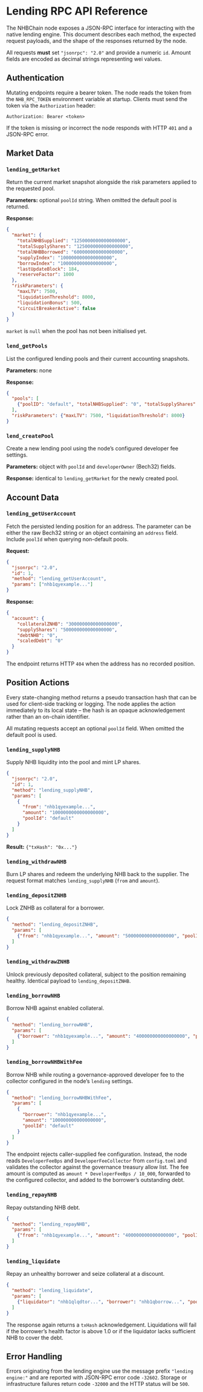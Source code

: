 # Lending RPC API Reference

The NHBChain node exposes a JSON-RPC interface for interacting with the native
lending engine. This document describes each method, the expected request
payloads, and the shape of the responses returned by the node.

All requests **must** set `"jsonrpc": "2.0"` and provide a numeric `id`. Amount
fields are encoded as decimal strings representing wei values.

## Authentication

Mutating endpoints require a bearer token. The node reads the token from the
`NHB_RPC_TOKEN` environment variable at startup. Clients must send the token via
the `Authorization` header:

```
Authorization: Bearer <token>
```

If the token is missing or incorrect the node responds with HTTP `401` and a
JSON-RPC error.

## Market Data

### `lending_getMarket`

Return the current market snapshot alongside the risk parameters applied to the
requested pool.

**Parameters:** optional `poolId` string. When omitted the default pool is
returned.

**Response:**

```json
{
  "market": {
    "totalNHBSupplied": "1250000000000000000",
    "totalSupplyShares": "1250000000000000000",
    "totalNHBBorrowed": "600000000000000000",
    "supplyIndex": "1000000000000000000",
    "borrowIndex": "1000000000000000000",
    "lastUpdateBlock": 184,
    "reserveFactor": 1000
  },
  "riskParameters": {
    "maxLTV": 7500,
    "liquidationThreshold": 8000,
    "liquidationBonus": 500,
    "circuitBreakerActive": false
  }
}
```

`market` is `null` when the pool has not been initialised yet.

### `lend_getPools`

List the configured lending pools and their current accounting snapshots.

**Parameters:** none

**Response:**

```json
{
  "pools": [
    {"poolID": "default", "totalNHBSupplied": "0", "totalSupplyShares": "0"}
  ],
  "riskParameters": {"maxLTV": 7500, "liquidationThreshold": 8000}
}
```

### `lend_createPool`

Create a new lending pool using the node’s configured developer fee settings.

**Parameters:** object with `poolId` and `developerOwner` (Bech32) fields.

**Response:** identical to `lending_getMarket` for the newly created pool.

## Account Data

### `lending_getUserAccount`

Fetch the persisted lending position for an address. The parameter can be either
the raw Bech32 string or an object containing an `address` field. Include
`poolId` when querying non-default pools.

**Request:**

```json
{
  "jsonrpc": "2.0",
  "id": 1,
  "method": "lending_getUserAccount",
  "params": ["nhb1qyexample..."]
}
```

**Response:**

```json
{
  "account": {
    "collateralZNHB": "300000000000000000",
    "supplyShares": "500000000000000000",
    "debtNHB": "0",
    "scaledDebt": "0"
  }
}
```

The endpoint returns HTTP `404` when the address has no recorded position.

## Position Actions

Every state-changing method returns a pseudo transaction hash that can be used
for client-side tracking or logging. The node applies the action immediately to
its local state – the hash is an opaque acknowledgement rather than an on-chain
identifier.

All mutating requests accept an optional `poolId` field. When omitted the
default pool is used.

### `lending_supplyNHB`

Supply NHB liquidity into the pool and mint LP shares.

```json
{
  "jsonrpc": "2.0",
  "id": 1,
  "method": "lending_supplyNHB",
  "params": [
    {
      "from": "nhb1qyexample...",
      "amount": "1000000000000000000",
      "poolId": "default"
    }
  ]
}
```

**Result:** `{"txHash": "0x..."}`

### `lending_withdrawNHB`

Burn LP shares and redeem the underlying NHB back to the supplier. The request
format matches `lending_supplyNHB` (`from` and `amount`).

### `lending_depositZNHB`

Lock ZNHB as collateral for a borrower.

```json
{
  "method": "lending_depositZNHB",
  "params": [
    {"from": "nhb1qyexample...", "amount": "500000000000000000", "poolId": "default"}
  ]
}
```

### `lending_withdrawZNHB`

Unlock previously deposited collateral, subject to the position remaining
healthy. Identical payload to `lending_depositZNHB`.

### `lending_borrowNHB`

Borrow NHB against enabled collateral.

```json
{
  "method": "lending_borrowNHB",
  "params": [
    {"borrower": "nhb1qyexample...", "amount": "400000000000000000", "poolId": "default"}
  ]
}
```

### `lending_borrowNHBWithFee`

Borrow NHB while routing a governance-approved developer fee to the collector
configured in the node’s `lending` settings.

```json
{
  "method": "lending_borrowNHBWithFee",
  "params": [
    {
      "borrower": "nhb1qyexample...",
      "amount": "100000000000000000",
      "poolId": "default"
    }
  ]
}
```

The endpoint rejects caller-supplied fee configuration. Instead, the node reads
`DeveloperFeeBps` and `DeveloperFeeCollector` from `config.toml` and validates
the collector against the governance treasury allow list. The fee amount is
computed as `amount * DeveloperFeeBps / 10_000`, forwarded to the configured
collector, and added to the borrower’s outstanding debt.

### `lending_repayNHB`

Repay outstanding NHB debt.

```json
{
  "method": "lending_repayNHB",
  "params": [
    {"from": "nhb1qyexample...", "amount": "400000000000000000", "poolId": "default"}
  ]
}
```

### `lending_liquidate`

Repay an unhealthy borrower and seize collateral at a discount.

```json
{
  "method": "lending_liquidate",
  "params": [
    {"liquidator": "nhb1qlqdtor...", "borrower": "nhb1qborrow...", "poolId": "default"}
  ]
}
```

The response again returns a `txHash` acknowledgement. Liquidations will fail if
the borrower’s health factor is above 1.0 or if the liquidator lacks sufficient
NHB to cover the debt.

## Error Handling

Errors originating from the lending engine use the message prefix
`"lending engine:"` and are reported with JSON-RPC error code `-32602`. Storage
or infrastructure failures return code `-32000` and the HTTP status will be
`500`.

